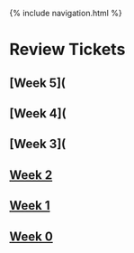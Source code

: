 {% include navigation.html %}
# Review Tickets
## [Week 5](
## [Week 4](
## [Week 3](
## [Week 2](https://github.com/kamryns/curly-spork/issues/4)
## [Week 1](https://github.com/kamryns/curly-spork/issues/3)
## [Week 0](https://github.com/kamryns/curly-spork/issues/2)



